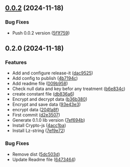 

## [0.0.2](https://github.com/Meindonsa/security-storage/compare/0.2.0...0.0.2) (2024-11-18)

### Bug Fixes

* Push 0.0.2 version ([5f1f759](https://github.com/Meindonsa/security-storage/commit/5f1f7595fc3d1737474175db197088afff782464))

## 0.2.0 (2024-11-18)

### Features

* Add and configure release-it ([dac9525](https://github.com/Meindonsa/security-storage/commit/dac9525b83b9007b49e5a3c47fc4b8aafdda9a4c))
* Add config to publish ([4b7194c](https://github.com/Meindonsa/security-storage/commit/4b7194cc42678b6e9df1d7f83225075e5b6b8e32))
* Add readme file ([009b958](https://github.com/Meindonsa/security-storage/commit/009b958c245baf15792ac5e4b4b416ee55e56d9d))
* Check null data and key befor any treatment ([b6e834c](https://github.com/Meindonsa/security-storage/commit/b6e834c3fcdcfcb476eccaf88510e622421e1bbf))
* create constant file ([db836a6](https://github.com/Meindonsa/security-storage/commit/db836a6cfe87c2f7c01be72aba0e95f0c2be3e8c))
* Encrypt and decrypt data ([b36b380](https://github.com/Meindonsa/security-storage/commit/b36b380340c0898bac5e3d10def2d71fadf930d9))
* Encrypt and save data ([93e43e3](https://github.com/Meindonsa/security-storage/commit/93e43e336fdcb6052c48d6403f941a64d15be962))
* encrypt data ([204fa8f](https://github.com/Meindonsa/security-storage/commit/204fa8f5188f5f4cb444685f93115eddb5d03bfe))
* First commit ([d2e3507](https://github.com/Meindonsa/security-storage/commit/d2e3507d80e8fc059ebcb5e13008d9613d2369d4))
* Generate 0.1.0 lib version ([7ef694b](https://github.com/Meindonsa/security-storage/commit/7ef694b7c78b7a5e00d85e6f87df3e6efe357727))
* Install Crypto-js ([4acc1ba](https://github.com/Meindonsa/security-storage/commit/4acc1babc91cb912675089f56656e353f5341730))
* Install Lz-string ([7ef9e72](https://github.com/Meindonsa/security-storage/commit/7ef9e7259e84423a3cd68a594ef5224e7399a25c))

### Bug Fixes

* Remove dist ([5dc503d](https://github.com/Meindonsa/security-storage/commit/5dc503df76e1e452af8d306ff22a64d420259b49))
* Update Readme file ([6473464](https://github.com/Meindonsa/security-storage/commit/6473464426f102d85c10a635240553330287f0dd))
